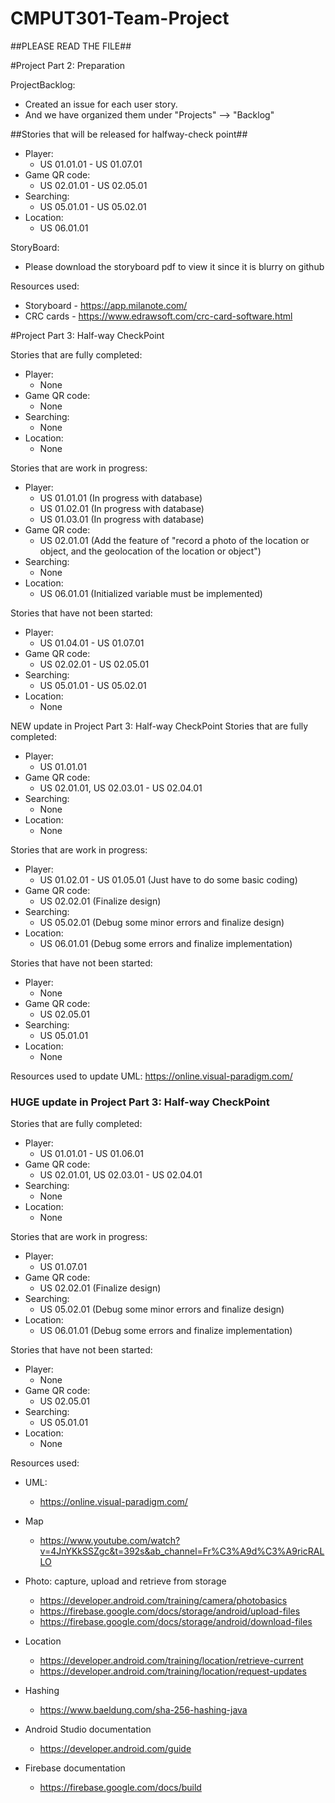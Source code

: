 # CMPUT301-Team-Project

##PLEASE READ THE FILE##

#Project Part 2: Preparation

ProjectBacklog:
- Created an issue for each user story. 
- And we have organized them under "Projects" --> "Backlog"

##Stories that will be released for halfway-check point##
- Player: 
    - US 01.01.01 - US 01.07.01
- Game QR code: 
    - US 02.01.01 - US 02.05.01
- Searching:
    - US 05.01.01 - US 05.02.01
- Location:
    - US 06.01.01

StoryBoard:
- Please download the storyboard pdf to view it since it is blurry on github


Resources used:
- Storyboard - https://app.milanote.com/
- CRC cards - https://www.edrawsoft.com/crc-card-software.html



#Project Part 3: Half-way CheckPoint 

Stories that are fully completed:
- Player:
    - None 
- Game QR code:
    - None
- Searching:
    - None
- Location:
    - None

Stories that are work in progress:
- Player:
    - US 01.01.01 (In progress with database)
    - US 01.02.01 (In progress with database)
    - US 01.03.01 (In progress with database)
- Game QR code:
    - US 02.01.01 (Add the feature of "record a photo of the location or object, and the geolocation of the location or object")
- Searching:
    - None
- Location:
    - US 06.01.01 (Initialized variable must be implemented)

Stories that have not been started:
- Player:
    - US 01.04.01 - US 01.07.01 
- Game QR code:
    - US 02.02.01 - US 02.05.01
- Searching:
    - US 05.01.01 - US 05.02.01
- Location:
    - None


NEW update in Project Part 3: Half-way CheckPoint 
Stories that are fully completed:
- Player:
    - US 01.01.01 
- Game QR code:
    - US 02.01.01, US 02.03.01 - US 02.04.01
- Searching:
    - None
- Location:
    - None

Stories that are work in progress:
- Player:
    - US 01.02.01 - US 01.05.01 (Just have to do some basic coding)
- Game QR code:
    - US 02.02.01 (Finalize design)
- Searching:
    - US 05.02.01 (Debug some minor errors and finalize design)
- Location:
    - US 06.01.01 (Debug some errors and finalize implementation)

Stories that have not been started:
- Player:
    - None
- Game QR code:
    - US 02.05.01
- Searching:
    - US 05.01.01
- Location:
    - None

Resources used to update UML:
https://online.visual-paradigm.com/

### HUGE update in Project Part 3: Half-way CheckPoint 
Stories that are fully completed:
- Player:
    - US 01.01.01 - US 01.06.01
- Game QR code:
    - US 02.01.01, US 02.03.01 - US 02.04.01
- Searching:
    - None
- Location:
    - None

Stories that are work in progress:
- Player:
    - US 01.07.01
- Game QR code:
    - US 02.02.01 (Finalize design)
- Searching:
    - US 05.02.01 (Debug some minor errors and finalize design)
- Location:
    - US 06.01.01 (Debug some errors and finalize implementation)

Stories that have not been started:
- Player:
    - None
- Game QR code:
    - US 02.05.01
- Searching:
    - US 05.01.01
- Location:
    - None


Resources used:
- UML:
    - https://online.visual-paradigm.com/

- Map
    - https://www.youtube.com/watch?v=4JnYKkSSZgc&t=392s&ab_channel=Fr%C3%A9d%C3%A9ricRALLO
   
- Photo: capture, upload and retrieve from storage
    - https://developer.android.com/training/camera/photobasics
    - https://firebase.google.com/docs/storage/android/upload-files
    - https://firebase.google.com/docs/storage/android/download-files

- Location
    - https://developer.android.com/training/location/retrieve-current
    - https://developer.android.com/training/location/request-updates

- Hashing
    - https://www.baeldung.com/sha-256-hashing-java

- Android Studio documentation
    - https://developer.android.com/guide
   
- Firebase documentation
    - https://firebase.google.com/docs/build
